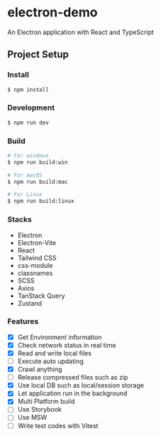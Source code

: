 # electron-demo

An Electron application with React and TypeScript

## Project Setup

### Install

```bash
$ npm install
```

### Development

```bash
$ npm run dev
```

### Build

```bash
# For windows
$ npm run build:win

# For macOS
$ npm run build:mac

# For Linux
$ npm run build:linux
```

### Stacks
- Electron
- Electron-Vite
- React
- Tailwind CSS
- css-module 
- classnames
- SCSS
- Axios
- TanStack Query
- Zustand

### Features
- [x]  Get Environment information
- [x]  Check network status in real time
- [x]  Read and write local files 
- [ ]  Execute auto updating
- [x]  Crawl anything
- [ ]  Release compressed files such as zip
- [x]  Use local DB such as local/session storage
- [x]  Let application run in the background
- [x]  Multi Platform build
- [ ]  Use Storybook
- [ ]  Use MSW
- [ ]  Write test codes with Vitest